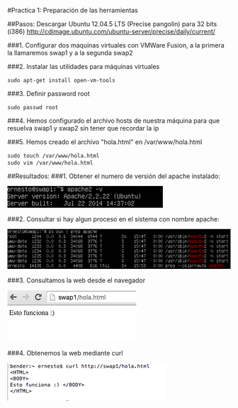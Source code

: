 #Practica 1: Preparación de las herramientas

##Pasos:
Descargar Ubuntu 12.04.5 LTS (Precise pangolin) para 32 bits (i386)
http://cdimage.ubuntu.com/ubuntu-server/precise/daily/current/

###1. Configurar dos maquinas virtuales con VMWare Fusion, a la primera la llamaremos swap1 y a la segunda swap2

###2. Instalar las utilidades para máquinas virtuales
```
sudo apt-get install open-vm-tools
```

###3. Definir password root
```
sudo passwd root
```

###4. Hemos configurado el archivo hosts de nuestra máquina para que resuelva swap1 y swap2 sin tener que recordar la ip

###5. Hemos creado el archivo "hola.html" en /var/www/hola.html
```
sudo touch /var/www/hola.html
sudo vim /var/www/hola.html
```

##Resultados:
###1. Obtener el numero de versión del apache instalado:

![Version apache](img/01.png)

###2. Consultar si hay algun proceso en el sistema con nombre apache:

![psaux apache](img/02.png)

###3. Consultamos la web desde el navegador

![captura chrome](img/03.png)

###4. Obtenemos la web mediante curl

![obtener con curl](img/04.png)
